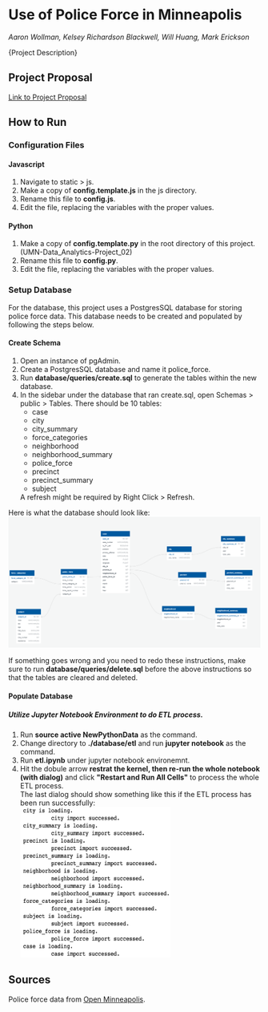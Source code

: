 # Use of Police Force in Minneapolis
<em>Aaron Wollman, Kelsey Richardson Blackwell, Will Huang, Mark Erickson</em>

{Project Description}


## Project Proposal
[Link to Project Proposal](https://docs.google.com/document/d/1S8f17_1JH-xNafa9AJuODPuJU724BTAQOyuVbggtQM4/)

## How to Run
### Configuration Files
#### Javascript
<ol>
  <li>
    Navigate to static > js.
  </li>
  <li>
    Make a copy of <strong>config.template.js</strong> in the js directory.
	</li>
	<li>
    Rename this file to <strong>config.js</strong>.
	</li>
	<li>
	Edit the file, replacing the variables with the proper values.
	</li>
</ol>

#### Python
<ol>
  <li> 
    Make a copy of <strong>config.template.py</strong> in the root directory of this project. (UMN-Data_Analytics-Project_02)
  </li>
  <li>
    Rename this file to <strong>config.py</strong>.
  </li>
  <li>
	  Edit the file, replacing the variables with the proper values.
	</li>
</ol>

### Setup Database
For the database, this project uses a PostgresSQL database for storing police force data.
This database needs to be created and populated by following the steps below.

#### Create Schema
<ol>
  <li>
    Open an instance of pgAdmin.
  </li>
  <li>
		Create a PostgresSQL database and name it police_force.
	</li>
  <li>
    Run <strong>database/queries/create.sql</strong> to generate the tables within the new database.
  </li>
  <li>
		In the sidebar under the database that ran create.sql, open Schemas > public > Tables.
		There should be 10 tables:
        <ul>
          <li>case</li>
          <li>city</li>
          <li>city_summary</li>
          <li>force_categories</li>
          <li>neighborhood</li>
          <li>neighborhood_summary</li>
          <li>police_force</li>
          <li>precinct</li>
          <li>precinct_summary</li>
          <li>subject</li>
        </ul>
         A refresh might be required by Right Click > Refresh.
	</li>
</ol>

Here is what the database should look like:
<img src="database/uml/uml.PNG" alt="Schema">

If something goes wrong and you need to redo these instructions, make sure to run <strong>database/queries/delete.sql</strong> before the above instructions so that the tables are cleared and deleted.

#### Populate Database
##### Utilize Jupyter Notebook Environment to do ETL process.
<ol>
  <li>
    Run <strong>source active NewPythonData</strong> as the command.
  </li>
  <li>
     Change directory to <strong>./database/etl</strong> and run <strong>jupyter notebook</strong> as the command.
  </li>
  <li>
    Run <strong>etl.ipynb</strong> under jupyter notebook environemnt.
  </li>
  <li>
    Hit the dobule arrow <strong>restrat the kernel, then re-run the whole notebook (with dialog)</strong> and click <strong> "Restart and Run All Cells"</strong> to process the whole ETL process.
  </li>
  The last dialog should show something like this if the ETL process has been run successfully:<br>
  <img width=300px height=300px src="database/uml/etl.png">

</ol>

## Sources
Police force data from [Open Minneapolis](https://opendata.minneapolismn.gov/datasets/police-use-of-force).
